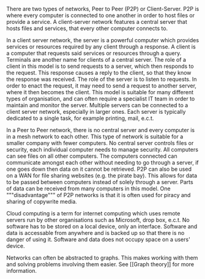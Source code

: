 
There are two types of networks, Peer to Peer (P2P) or Client-Server. P2P is where every computer is connected to one another in order to host files or provide a service. A client-server network features a central server that hosts files and services, that every other computer connects to.

In a client server network, the server is a powerful computer which provides services or resources required by any client through a response. A client is a computer that requests said services or resources through a query. Terminals are another name for clients of a central server. The role of a client in this model is to send requests to a server, which then responds to the request. This response causes a reply to the client, so that they know the response was received. The role of the server is to listen to requests. In order to enact the request, it may need to send a request to another server, where it then becomes the client. This model is suitable for many different types of organisation, and can often require a specialist IT team in order to maintain and monitor the server. Multiple servers can be connected to a client server network, especially in larger ones. Each server is typically dedicated to a single task, for example printing, mail, e.c.t.

In a Peer to Peer network, there is no central server and every computer is in a mesh network to each other. This type of network is suitable for a smaller company with fewer computers. No central server controls files or security, each individual computer needs to manage security. All computers can see files on all other computers. The computers connected can communicate amongst each other without needing to go through a server, if one goes down then data on it cannot be retrieved. P2P can also be used on a WAN for file sharing websites (e.g. the pirate bay). This allows for data to be passed between computers instead of solely through a server. Parts of data can be received from many computers in this model. One """disadvantage""" of P2P networks is that it is often used for piracy and sharing of copywrite media.

Cloud computing is a term for internet computing which uses remote servers run by other organisations such as Microsoft, drop box, e.c.t. No software has to be stored on a local device, only an interface. Software and data is accessable from anywhere and is backed up so that there is no danger of using it. Software and data does not occupy space on a users' device.

Networks can often be abstracted to graphs. This makes working with them and solving problems involving them easier. See [[Graph theory]] for more information.
